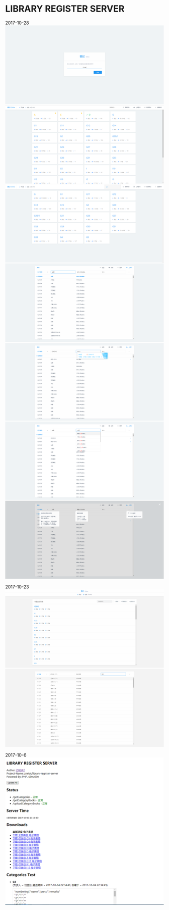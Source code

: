 # LIBRARY REGISTER SERVER

2017-10-28
![screenshot](https://raw.githubusercontent.com/Zneiat/book-register/master/screenshots/1.png)
![screenshot](https://raw.githubusercontent.com/Zneiat/book-register/master/screenshots/2.png)
![screenshot](https://raw.githubusercontent.com/Zneiat/book-register/master/screenshots/3.png)
![screenshot](https://raw.githubusercontent.com/Zneiat/book-register/master/screenshots/4.png)
![screenshot](https://raw.githubusercontent.com/Zneiat/book-register/master/screenshots/5.png)
![screenshot](https://raw.githubusercontent.com/Zneiat/book-register/master/screenshots/6.png)
![screenshot](https://raw.githubusercontent.com/Zneiat/book-register/master/screenshots/7.png)

2017-10-23
![screenshot](https://raw.githubusercontent.com/Zneiat/book-register/master/screenshots/20171023211519.png)
![screenshot](https://raw.githubusercontent.com/Zneiat/book-register/master/screenshots/20171023211726.png)

2017-10-6
![screenshot](https://raw.githubusercontent.com/Zneiat/book-register/master/screenshots/old_1.png)